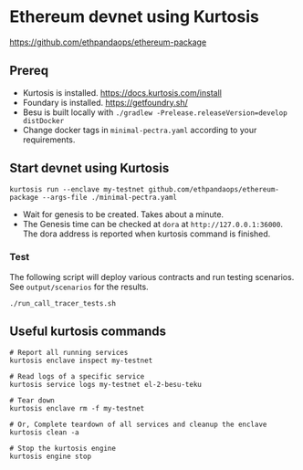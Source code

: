 # Ethereum devnet using Kurtosis
https://github.com/ethpandaops/ethereum-package

## Prereq
- Kurtosis is installed. https://docs.kurtosis.com/install
- Foundary is installed. https://getfoundry.sh/
- Besu is built locally with `./gradlew -Prelease.releaseVersion=develop distDocker`
- Change docker tags in `minimal-pectra.yaml` according to your requirements.

## Start devnet using Kurtosis

```shell
kurtosis run --enclave my-testnet github.com/ethpandaops/ethereum-package --args-file ./minimal-pectra.yaml
```

- Wait for genesis to be created. Takes about a minute.
- The Genesis time can be checked at `dora` at `http://127.0.0.1:36000`. The dora address is reported when kurtosis 
command is finished.

### Test
The following script will deploy various contracts and run testing scenarios. See `output/scenarios` for the results.

```shell
./run_call_tracer_tests.sh
```

## Useful kurtosis commands
```shell
# Report all running services
kurtosis enclave inspect my-testnet

# Read logs of a specific service
kurtosis service logs my-testnet el-2-besu-teku  

# Tear down
kurtosis enclave rm -f my-testnet

# Or, Complete teardown of all services and cleanup the enclave
kurtosis clean -a

# Stop the kurtosis engine
kurtosis engine stop
```